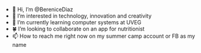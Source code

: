 - 🙈 Hi, I’m @BereniceDiaz
- 👀 I’m interested in technology, innovation and creativity 
- 🎒 I’m currently learning computer systems at UVEG
- 🍀 I’m looking to collaborate on an app for nutritionist 
- 📫 How to reach me right now on my summer camp account  or FB as my name

<!---
BereniceDiaz/BereniceDiaz is a ✨ special ✨ repository because its `README.md` (this file) appears on your GitHub profile.
You can click the Preview link to take a look at your changes.
--->
